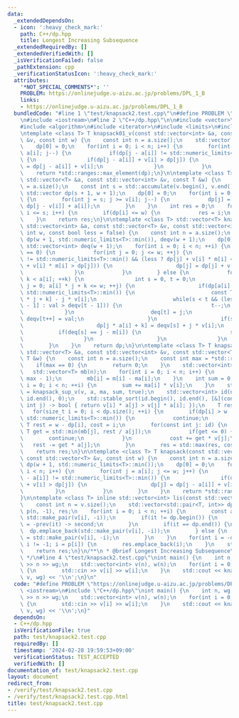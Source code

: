 ```yaml
---
data:
  _extendedDependsOn:
  - icon: ':heavy_check_mark:'
    path: C++/dp.hpp
    title: Longest Increasing Subsequence
  _extendedRequiredBy: []
  _extendedVerifiedWith: []
  _isVerificationFailed: false
  _pathExtension: cpp
  _verificationStatusIcon: ':heavy_check_mark:'
  attributes:
    '*NOT_SPECIAL_COMMENTS*': ''
    PROBLEM: https://onlinejudge.u-aizu.ac.jp/problems/DPL_1_B
    links:
    - https://onlinejudge.u-aizu.ac.jp/problems/DPL_1_B
  bundledCode: "#line 1 \"test/knapsack2.test.cpp\"\n#define PROBLEM \"https://onlinejudge.u-aizu.ac.jp/problems/DPL_1_B\"\
    \n#include <iostream>\n#line 2 \"C++/dp.hpp\"\n\n#include <vector>\n#include <utility>\n\
    #include <algorithm>\n#include <iterator>\n#include <limits>\n#include <numeric>\n\
    \ntemplate <class T> T knapsack01_v(const std::vector<int> &a, const std::vector<T>\
    \ &v, const int w) {\n    const int n = a.size();\n    std::vector dp(w + 1, std::numeric_limits<T>::min());\n\
    \    dp[0] = 0;\n    for(int i = 0; i < n; i++) {\n        for(int j = w; j >=\
    \ a[i]; j--) {\n            if(dp[j - a[i]] != std::numeric_limits<T>::min())\
    \ {\n                if(dp[j - a[i]] + v[i] > dp[j]) {\n                    dp[j]\
    \ = dp[j - a[i]] + v[i];\n                }\n            }\n        }\n    }\n\
    \    return *std::ranges::max_element(dp);\n}\n\ntemplate <class T> int knapsack01_w(const\
    \ std::vector<T> &a, const std::vector<int> &v, const T &w) {\n    const int n\
    \ = a.size();\n    const int s = std::accumulate(v.begin(), v.end(), 0);\n   \
    \ std::vector dp(s + 1, w + 1);\n    dp[0] = 0;\n    for(int i = 0; i < n; i++)\
    \ {\n        for(int j = s; j >= v[i]; j--) {\n            dp[j] = std::min(dp[j],\
    \ dp[j - v[i]] + a[i]);\n        }\n    }\n    int res = 0;\n    for(int i = 0;\
    \ i <= s; i++) {\n        if(dp[i] <= w) {\n            res = i;\n        }\n\
    \    }\n    return res;\n}\n\ntemplate <class T> std::vector<T> knapsack_sup_v(const\
    \ std::vector<int> &a, const std::vector<T> &v, const std::vector<int> &m, const\
    \ int w, const bool less = false) {\n    const int n = a.size();\n    std::vector<T>\
    \ dp(w + 1, std::numeric_limits<T>::min()), deqv(w + 1);\n    dp[0] = 0;\n   \
    \ std::vector<int> deq(w + 1);\n    for(int i = 0; i < n; ++i) {\n        if(a[i]\
    \ == 0) {\n            for(int j = 0; j <= w; ++j) {\n                if(dp[j]\
    \ != std::numeric_limits<T>::min() && (less ? dp[j] + v[i] * m[i] < dp[j] : dp[j]\
    \ + v[i] * m[i] > dp[j])) {\n                    dp[j] = dp[j] + v[i] * m[i];\n\
    \                }\n            }\n        } else {\n            for(int k = 0;\
    \ k < a[i]; ++k) {\n                int s = 0, t = 0;\n                for(int\
    \ j = 0; a[i] * j + k <= w; ++j) {\n                    if(dp[a[i] * j + k] !=\
    \ std::numeric_limits<T>::min()) {\n                        const T val = dp[a[i]\
    \ * j + k] - j * v[i];\n                        while(s < t && (less ? val < deqv[t\
    \ - 1] : val > deqv[t - 1])) {\n                            t--;\n           \
    \             }\n                        deq[t] = j;\n                       \
    \ deqv[t++] = val;\n                    }\n                    if(s < t) {\n \
    \                       dp[j * a[i] + k] = deqv[s] + j * v[i];\n             \
    \           if(deq[s] == j - m[i]) {\n                            s++;\n     \
    \                   }\n                    }\n                }\n            }\n\
    \        }\n    }\n    return dp;\n}\n\ntemplate <class T> T knapsack_sup_w(const\
    \ std::vector<T> &a, const std::vector<int> &v, const std::vector<T> &m, const\
    \ T &w) {\n    const int n = a.size();\n    const int max = *std::ranges::max_element(v);\n\
    \    if(max == 0) {\n        return 0;\n    }\n    std::vector<int> ma(n);\n \
    \   std::vector<T> mb(n);\n    for(int i = 0; i < n; i++) {\n        ma[i] = std::min<int>(m[i],\
    \ max - 1);\n        mb[i] = m[i] - ma[i];\n    }\n    int sum = 0;\n    for(int\
    \ i = 0; i < n; ++i) {\n        sum += ma[i] * v[i];\n    }\n    std::vector dp\
    \ = knapsack_sup_v(v, a, ma, sum, true);\n    std::vector<int> id(n);\n    std::iota(id.begin(),\
    \ id.end(), 0);\n    std::stable_sort(id.begin(), id.end(), [&](const int i, const\
    \ int j) -> bool { return v[i] * a[j] > v[j] * a[i]; });\n    T res = T{};\n \
    \   for(size_t i = 0; i < dp.size(); ++i) {\n        if(dp[i] > w || dp[i] ==\
    \ std::numeric_limits<T>::min()) {\n            continue;\n        }\n       \
    \ T rest = w - dp[i], cost = i;\n        for(const int j: id) {\n            const\
    \ T get = std::min(mb[j], rest / a[j]);\n            if(get <= 0) {\n        \
    \        continue;\n            }\n            cost += get * v[j];\n         \
    \   rest -= get * a[j];\n        }\n        res = std::max(res, cost);\n    }\n\
    \    return res;\n}\n\ntemplate <class T> T knapsack(const std::vector<int> &a,\
    \ const std::vector<T> &v, const int w) {\n    const int n = a.size();\n    std::vector\
    \ dp(w + 1, std::numeric_limits<T>::min());\n    dp[0] = 0;\n    for(int i = 0;\
    \ i < n; i++) {\n        for(int j = a[i]; j <= w; j++) {\n            if(dp[j\
    \ - a[i]] != std::numeric_limits<T>::min()) {\n                if(dp[j - a[i]]\
    \ + v[i] > dp[j]) {\n                    dp[j] = dp[j - a[i]] + v[i];\n      \
    \          }\n            }\n        }\n    }\n    return *std::ranges::max_element(dp);\n\
    }\n\ntemplate <class T> inline std::vector<int> lis(const std::vector<T> &v) {\n\
    \    const int n = v.size();\n    std::vector<std::pair<T, int>> dp;\n    std::vector<int>\
    \ p(n, -1), res;\n    for(int i = 0; i < n; ++i) {\n        const auto it = std::ranges::lower_bound(dp,\
    \ std::make_pair(v[i], -i));\n        if(it != dp.begin()) {\n            p[i]\
    \ = -prev(it) -> second;\n        }\n        if(it == dp.end()) {\n          \
    \  dp.emplace_back(std::make_pair(v[i], -i));\n        } else {\n            *it\
    \ = std::make_pair(v[i], -i);\n        }\n    }\n    for(int i = -dp.back().second;\
    \ i != -1; i = p[i]) {\n        res.emplace_back(i);\n    }\n    std::ranges::reverse(res);\n\
    \    return res;\n}\n/**\n * @brief Longest Increasing Subsequence\n * @see https://nyaannyaan.github.io/library/dp/longest-increasing-sequence.hpp\n\
    \ */\n#line 4 \"test/knapsack2.test.cpp\"\nint main() {\n    int n, wg;\n    std::cin\
    \ >> n >> wg;\n    std::vector<int> v(n), w(n);\n    for(int i = 0; i < n; ++i)\
    \ {\n        std::cin >> v[i] >> w[i];\n    }\n    std::cout << knapsack01_v(w,\
    \ v, wg) << '\\n';\n}\n"
  code: "#define PROBLEM \"https://onlinejudge.u-aizu.ac.jp/problems/DPL_1_B\"\n#include\
    \ <iostream>\n#include \"C++/dp.hpp\"\nint main() {\n    int n, wg;\n    std::cin\
    \ >> n >> wg;\n    std::vector<int> v(n), w(n);\n    for(int i = 0; i < n; ++i)\
    \ {\n        std::cin >> v[i] >> w[i];\n    }\n    std::cout << knapsack01_v(w,\
    \ v, wg) << '\\n';\n}"
  dependsOn:
  - C++/dp.hpp
  isVerificationFile: true
  path: test/knapsack2.test.cpp
  requiredBy: []
  timestamp: '2024-02-28 19:59:53+09:00'
  verificationStatus: TEST_ACCEPTED
  verifiedWith: []
documentation_of: test/knapsack2.test.cpp
layout: document
redirect_from:
- /verify/test/knapsack2.test.cpp
- /verify/test/knapsack2.test.cpp.html
title: test/knapsack2.test.cpp
---
```

